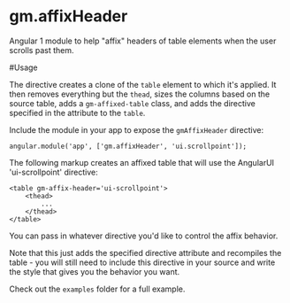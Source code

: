 gm.affixHeader
==

Angular 1 module to help "affix" headers of table elements when the user scrolls past them.

#Usage

The directive creates a clone of the `table` element to which it's applied. It then removes everything but the `thead`, sizes the columns
based on the source table, adds a `gm-affixed-table` class, and adds the directive specified in the attribute to the `table`.

Include the module in your app to expose the `gmAffixHeader` directive:

	angular.module('app', ['gm.affixHeader', 'ui.scrollpoint']);

The following markup creates an affixed table that will use the AngularUI 'ui-scrollpoint' directive:

	<table gm-affix-header='ui-scrollpoint'>
		<thead>
			...
		</thead>
	</table>

You can pass in whatever directive you'd like to control the affix behavior.

Note that this just adds the specified directive attribute and recompiles the table - you will still need to include this directive
in your source and write the style that gives you the behavior you want.

Check out the `examples` folder for a full example.